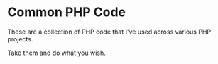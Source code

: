 # Common PHP Code

These are a collection of PHP code that I've used across various PHP
projects.

Take them and do what you wish.
